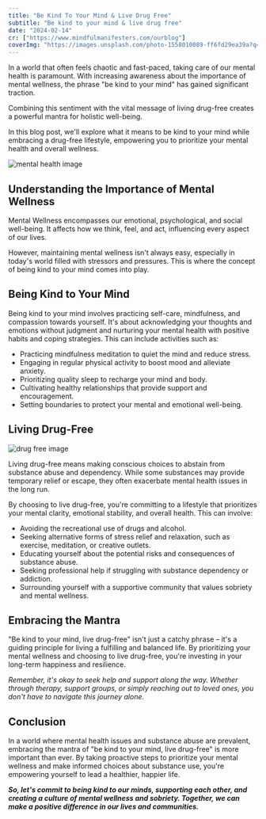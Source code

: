 ```yaml
---
title: "Be Kind To Your Mind & Live Drug Free"
subtitle: "Be kind to your mind & live drug free"
date: "2024-02-14"
cr: ["https://www.mindfulmanifesters.com/ourblog"]
coverImg: "https://images.unsplash.com/photo-1558010089-ff6fd29ea39a?q=80&w=1925&auto=format&fit=crop&ixlib=rb-4.0.3&ixid=M3wxMjA3fDB8MHxwaG90by1wYWdlfHx8fGVufDB8fHx8fA%3D%3D"
---
```


In a world that often feels chaotic and fast-paced, taking care of our mental health is paramount. With increasing awareness about the <a href="https://healthlibrary.telus.com/en/individuals-families/10-reasons-why-mental-health-is-important" style="text-decoration: none;" target="_blank" rel="noreferrer">importance of mental wellness</a>, the phrase "be kind to your mind" has gained significant traction.

Combining this sentiment with the vital message of living drug-free creates a powerful mantra for holistic well-being.

In this blog post, we'll explore what it means to be kind to your mind while embracing a drug-free lifestyle, empowering you to <a href="https://www.calm.com/blog/6-ways-to-prioritize-your-mental-health" style="text-decoration: none;" target="_blank" rel="noreferrer">prioritize your mental health and overall wellness</a>.

<!-- After watching [High Score](https://www.youtube.com/watch?v=B4jopG1wX88) on Netflix, I was suddenly inspired to develop a retro-style game. I think it was a combination of the aesthetics and nostalgia that motivated me.

It turned out to be a pretty fun experience, and something I'd recommend as a weekend project to any developer. With tools like [PICO-8](https://www.lexaloffle.com/pico-8.php) (a NES-like virtual console), it's really easy to get started — even if you're a beginner to programming. -->

<!-- In this post, I'll be discussing why you should try your hand at retro-game development, and explain some of the technical limitations you'll be facing. -->

<!-- <div style="width:100%;height:0;padding-bottom:100%;position:relative;"><iframe src="https://giphy.com/embed/Rb0qg5uHQXQ1rP6Pw5" width="100%" height="50%" style="position:absolute" frameBorder="0" class="giphy-embed" allowFullScreen></iframe></div><p><a href="https://giphy.com/gifs/mtv-mhad-slugbugg-self-care-can-be-Rb0qg5uHQXQ1rP6Pw5">via GIPHY</a></p> -->

![mental health image](https://media4.giphy.com/media/v1.Y2lkPTc5MGI3NjExMnJlczBrbWJncDZoYjRiejV2aXFseGpldXp2OWwyZmZwaGpkajVsbSZlcD12MV9pbnRlcm5hbF9naWZfYnlfaWQmY3Q9Zw/Rb0qg5uHQXQ1rP6Pw5/giphy.gif)

## Understanding the Importance of Mental Wellness

<a href="https://www.cdc.gov/mentalhealth/learn/index.htm#:~:text=Mental%20health%20includes%20our%20emotional,others%2C%20and%20make%20healthy%20choices.&text=Mental%20health%20is%20important%20at,childhood%20and%20adolescence%20through%20adulthood." style="text-decoration: none;" target="_blank" >Mental Wellness</a> encompasses our emotional, psychological, and social well-being. It affects how we think, feel, and act, influencing every aspect of our lives.

However, maintaining mental wellness isn't always easy, especially in today's world filled with stressors and pressures. This is where the concept of being kind to your mind comes into play.

## Being Kind to Your Mind

Being kind to your mind involves practicing self-care, mindfulness, and compassion towards yourself. It's about <a href="https://be-sophro.com/blog/learning-to-observe-your-thoughts-without-judgement/" style="text-decoration: none;" target="_blank" >acknowledging your thoughts</a> and emotions without judgment and nurturing your mental health with positive habits and coping strategies. This can include activities such as:

- Practicing mindfulness meditation to quiet the mind and reduce stress.
- Engaging in regular physical activity to boost mood and alleviate anxiety.
- Prioritizing quality sleep to recharge your mind and body.
- Cultivating healthy relationships that provide support and encouragement.
- <a href="https://psychcentral.com/lib/10-way-to-build-and-preserve-better-boundaries" style="text-decoration: none;" target="_blank" >Setting boundaries</a> to protect your mental and emotional well-being.

## Living Drug-Free

![drug free image](https://media.tenor.com/pSzreKi-GbkAAAAi/i-am-not-high-george-w-bush.gif)

Living drug-free means making conscious choices to abstain from <a href="https://pacifichealthsystems.com/blog/what-is-the-difference-between-substance-abuse-and-substance-dependence/" style="text-decoration: none;" target="_blank" > substance abuse and dependency.</a> While some substances may provide temporary relief or escape, they often exacerbate mental health issues in the long run.

By choosing to live drug-free, you're committing to a lifestyle that prioritizes your mental clarity, emotional stability, and overall health. This can involve:

- Avoiding the recreational use of drugs and alcohol.
- Seeking alternative forms of stress relief and relaxation, such as exercise, meditation, or creative outlets.
- Educating yourself about the potential risks and consequences of substance abuse.
- Seeking professional help if struggling with substance dependency or addiction.
- Surrounding yourself with a supportive community that values sobriety and mental wellness.

## Embracing the Mantra

"Be kind to your mind, live drug-free" isn't just a catchy phrase – it's a guiding principle for living a fulfilling and balanced life. By prioritizing your mental wellness and choosing to live drug-free, you're investing in your long-term happiness and resilience.

<i>Remember, it's okay to seek help and support along the way. Whether through therapy, support groups, or simply reaching out to loved ones, you don't have to navigate this journey alone. </i>

## Conclusion

In a world where mental health issues and substance abuse are prevalent, embracing the mantra of "be kind to your mind, live drug-free" is more important than ever. By taking proactive steps to prioritize your mental wellness and make informed choices about substance use, you're empowering yourself to lead a healthier, happier life.

<strong><i>So, let's commit to being kind to our minds, supporting each other, and creating a culture of mental wellness and sobriety. Together, we can make a positive difference in our lives and communities.</i> </strong>
<br/>
<!-- <br/> -->
<!-- <button href="http://localhost:3000/#reflectSection" class="bg-blue-500 text-white p-2 rounded-md hover:bg-blue-700 focus:outline-none">
reflect on your journey
</button> -->
